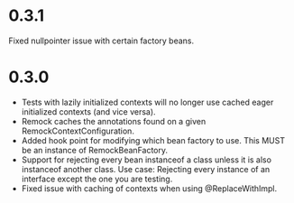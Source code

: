 # 0.3.1
Fixed nullpointer issue with certain factory beans.

# 0.3.0
* Tests with lazily initialized contexts will no longer use cached eager initialized contexts (and vice versa).
* Remock caches the annotations found on a given RemockContextConfiguration.
* Added hook point for modifying which bean factory to use. This MUST be an instance of RemockBeanFactory.
* Support for rejecting every bean instanceof a class unless it is also instanceof another class. Use case: Rejecting
  every instance of an interface except the one you are testing.
* Fixed issue with caching of contexts when using @ReplaceWithImpl.
